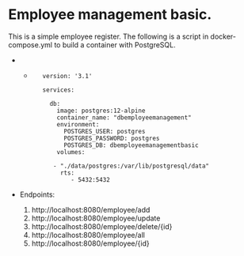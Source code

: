 # Employee management basic.

This is a simple employee register.
The following is a script in docker-compose.yml to build a container with PostgreSQL.

-    - ```
          version: '3.1'
          
          services:
          
            db:
              image: postgres:12-alpine
              container_name: "dbemployeemanagement"
              environment:
                POSTGRES_USER: postgres
                POSTGRES_PASSWORD: postgres
                POSTGRES_DB: dbemployeemanagementbasic
              volumes:
          
             - "./data/postgres:/var/lib/postgresql/data"
               rts:
                  - 5432:5432
          ```



- Endpoints:
    1. http://localhost:8080/employee/add
    2. http://localhost:8080/employee/update
    3. http://localhost:8080/employee/delete/{id}
    4. http://localhost:8080/employee/all
    5. http://localhost:8080/employee/{id}